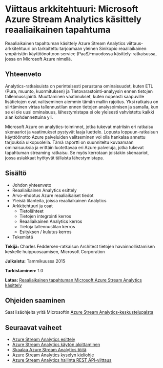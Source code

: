 <properties 
    pageTitle="Reaaliaikainen tapahtuman käsittely Stream Analytics käsittely | Microsoft Azure" 
    description="Katso, miten joukko Azure palveluita voit yhteiskäyttö käyttöönoton reaaliaikainen käsittely ja analysoinnin." 
    keywords="Reaaliaikainen käsittely, käsittely, viittaus-arkkitehtuuri"
    services="stream-analytics,event-hubs,storage,sql-database" 
    documentationCenter="" 
    authors="jeffstokes72" 
    manager="jhubbard" 
    editor=""/>

<tags 
    ms.service="stream-analytics" 
    ms.workload="big-data" 
    ms.tgt_pltfrm="na" 
    ms.devlang="na" 
    ms.topic="article" 
    ms.date="09/26/2016" 
    ms.author="jeffstok"/>

# <a name="reference-architecture-real-time-event-processing-with-microsoft-azure-stream-analytics"></a>Viittaus arkkitehtuuri: Microsoft Azure Stream Analytics käsittely reaaliaikainen tapahtuma

Reaaliaikainen tapahtuman käsittely Azure Stream Analytics viittaus-arkkitehtuuri on tarkoitettu tarjoamaan yleinen Sinikopio reaaliaikainen ympäristön käyttöönottoon service (PaaS)-muodossa käsittely-ratkaisussa, jossa on Microsoft Azure nimellä.

## <a name="summary"></a>Yhteenveto

Analytics-ratkaisuista on perinteisesti perustana ominaisuudet, kuten ETL (Pura, muunto, kuormituksen) ja Tietovarastointi-analyysin ennen tietojen tallennussijainti. Muuttaminen vaatimukset, kuten nopeasti saapuville lisätietojen ovat valitseminen aiemmin tämän mallin rajoitus. Yksi ratkaisu on siirtäminen virtaa tallennustilan ennen tietojen analysoimisen ja samalla, kun se ei ole uusi ominaisuus, lähestymistapa ei ole yleisesti vahvistettu kaikki alan kohdennettuina yli. 

Microsoft Azure on analytics-toiminnot, jotka tukevat matriisin eri ratkaisu skenaariot ja vaatimukset pystyvät laaja luettelo. Lopusta loppuun-ratkaisun käyttöönotto Azure palveluiden valitseminen voi olla hankalaa annettu tarjouksia ulkopuolella. Tämä raportti on suunniteltu kuvaamaan ominaisuuksia ja erittäin luotettavaa eri Azure palveluja, jotka tukevat tapahtuman streaming ratkaisu. Se myös kerrotaan joistakin skenaariot, jossa asiakkaat hyötyvät tällaista lähestymistapa.

## <a name="contents"></a>Sisältö

- Johdon yhteenveto
- Reaaliaikainen Analytics esittely
- Arvo-ehdotus Azure reaaliaikaiset tiedot
- Yleisiä tilanteita, joissa reaaliaikainen Analytics
- Arkkitehtuuri ja osat
    - Tietolähteet
    - Tietojen integrointi kerros
    - Reaaliaikainen Analytics kerros
    - Tietoja tallennustilan kerros
    - Esityksen / kulutus kerros
- Tekemistä

**Tekijä:** Charles Feddersen-ratkaisun Architect tietojen havainnollistamisen keskelle huippuosaamisen, Microsoft Corporation

**Julkaistu:** Tammikuussa 2015

**Tarkistaminen:** 1.0

**Lataa:** [Reaaliaikainen tapahtuman Microsoft Azure Stream Analytics käsittely](http://download.microsoft.com/download/6/2/3/623924DE-B083-4561-9624-C1AB62B5F82B/real-time-event-processing-with-microsoft-azure-stream-analytics.pdf)


## <a name="get-help"></a>Ohjeiden saaminen
Saat lisäohjeita yritä Microsoftin [Azure Stream Analytics-keskustelupalsta](https://social.msdn.microsoft.com/Forums/en-US/home?forum=AzureStreamAnalytics)

## <a name="next-steps"></a>Seuraavat vaiheet

- [Azure Stream Analytics esittely](stream-analytics-introduction.md)
- [Azure Stream Analytics käytön aloittaminen](stream-analytics-get-started.md)
- [Skaalaa Azure Stream Analytics töitä](stream-analytics-scale-jobs.md)
- [Azure Stream Analytics kyselyn kieliohje](https://msdn.microsoft.com/library/azure/dn834998.aspx)
- [Azure Stream Analytics hallinta REST API-viittaus](https://msdn.microsoft.com/library/azure/dn835031.aspx)

 
